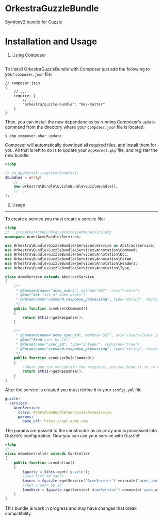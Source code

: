 OrkestraGuzzleBundle
====================

Symfony2 bundle for Guzzle

Installation and Usage
============

1. Using Composer
-------------------------------

To install OrkestraGuzzleBundle with Composer just add the following to your
`composer.json` file:

```
// composer.json
{
    // ...
    require: {
        // ...
        "orkestra/guzzle-bundle": "dev-master"
    }
}
```

Then, you can install the new dependencies by running Composer's ``update``
command from the directory where your ``composer.json`` file is located:

    $ php composer.phar update

Composer will automatically download all required files, and install them
for you. All that is left to do is to update your ``AppKernel.php`` file, and
register the new bundle:

```php
<?php

// in AppKernel::registerBundles()
$bundles = array(
    // ...
    new Orkestra\Bundle\GuzzleBundle\GuzzleBundle(),
    // ...
);
```

2. Usage
-------------------------------

To create a service you must create a service file:

```php
<?php
// ..src/Acme/AcmeBundle/Services/AcmeService.php
namespace Acme\AcmeBundle\Services;

use Orkestra\Bundle\GuzzleBundle\Services\Service as AbstractService;
use Orkestra\Bundle\GuzzleBundle\Services\Annotation\Command;
use Orkestra\Bundle\GuzzleBundle\Services\Annotation\Doc;
use Orkestra\Bundle\GuzzleBundle\Services\Annotation\Param;
use Orkestra\Bundle\GuzzleBundle\Services\Annotation\Headers;
use Orkestra\Bundle\GuzzleBundle\Services\Annotation\Type;

class AcmeService extends AbstractService
{
    /**
     * @Command(name="acme_users", method="GET", uri="/users")
     * @Doc("Get list of Acme users")
     * @Param(name="command.response_processing", type="string", required="false", default="raw")
     */
    public function acmeUsersCommand()
    {
        return $this->getResponse();
    }

    /**
     * @Command(name="acme_user_id", method="GET", uri="/users/{user_id}")
     * @Doc("Find user by id")
     * @Param(name="user_id", type="integer", required="true")
     * @Param(name="command.response_processing", type="string", required="false", default="raw")
     */
    public function acmeUserByIdCommand()
    {
        //Here you can manipulate the response, you can bind it to an object for example
        return $this->getResponse();
    }
}
```

After the service is created you must define it in your `config.yml` file

```yaml
guzzle:
  services:
    AcmeService:
      class: Acme\AcmeBundle\Services\AcmeService
      params:
        base_url: https://api.acme.com
```

The params are passed to the constructor as an array and is processed into Guzzle's configuration. Now you can
use your service with Guzzle!!

```php
<?php
//...
class AcmeController extends Controller
{
    public function acmeAction()
    {
        $guzzle = $this->get('guzzle');
        //Get list of users
        $users = $guzzle->getService('AcmeService')->execute('acme_users');
        //Get a user by id
        $oneUser = $guzzle->getService('AcmeService')->execute('acme_user_id', array('user_id' => 1));
    }
}
```

This bundle is work in progress and may have changes that break compatibility.
